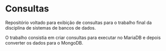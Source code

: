 # Consultas
Repositório voltado para exibição de consultas para o trabalho final da disciplina de sistemas de bancos de dados.

O trabalho consistia em criar consultas para executar no MariaDB e depois converter os dados para o MongoDB.
